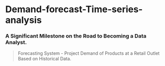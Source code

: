 # Demand-forecast-Time-series-analysis

### A Significant Milestone on the Road to Becoming a Data Analyst.


   > Forecasting System - Project Demand of Products at a Retail Outlet Based on Historical Data.
